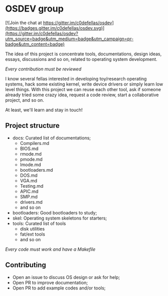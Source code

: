 # OSDEV group

[![Join the chat at https://gitter.im/c0defellas/osdev](https://badges.gitter.im/c0defellas/osdev.svg)](https://gitter.im/c0defellas/osdev?utm_source=badge&utm_medium=badge&utm_campaign=pr-badge&utm_content=badge)

The idea of this project is concentrate tools, documentations, design
ideas, essays, discussions and so on, related to operating system
development.

*Every contribution must be reviewed*

I know several fellas interested in developing toy/research operating
systems, hack some existing kernel, write device drivers or simply
learn low level things. With this project we can reuse each other
tool, ask if someone already tried some crazy idea, request a code
review, start a collaborative project, and so on.

At least, we'll learn and stay in touch!

## Project structure

- docs: Curated list of documentations;
  * Compilers.md
  * BIOS.md
  * rmode.md
  * pmode.md
  * lmode.md
  * bootloaders.md
  * DOS.md
  * VGA.md
  * Testing.md
  * APIC.md
  * SMP.md
  * drivers.md
  * and so on
- bootloaders: Good bootloaders to study;
- skel: Operating system skeletons for starters;
- tools: Curated list of tools
  * disk utilities
  * fat/ext tools
  * and so on

*Every code must work and have a Makefile*

## Contributing

- Open an issue to discuss OS design or ask for help;
- Open PR to improve documentation;
- Open PR to add example codes and/or tools;
